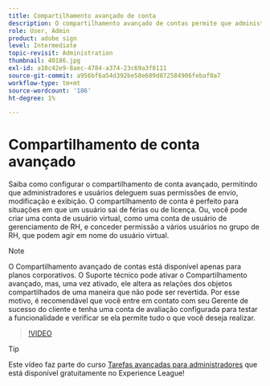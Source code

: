 ```yaml
---
title: Compartilhamento avançado de conta
description: O compartilhamento avançado de contas permite que administradores e usuários deleguem permissões de envio, modificação e exibição
role: User, Admin
product: adobe sign
level: Intermediate
topic-revisit: Administration
thumbnail: 40186.jpg
exl-id: a10c42e9-8aec-4784-a374-23c69a3f8111
source-git-commit: a956bf6a54d392be58e609d872584906febaf0a7
workflow-type: tm+mt
source-wordcount: '186'
ht-degree: 1%

---
```


# Compartilhamento de conta avançado

Saiba como configurar o compartilhamento de conta avançado, permitindo que administradores e usuários deleguem suas permissões de envio, modificação e exibição. O compartilhamento de conta é perfeito para situações em que um usuário sai de férias ou de licença. Ou, você pode criar uma conta de usuário virtual, como uma conta de usuário de gerenciamento de RH, e conceder permissão a vários usuários no grupo de RH, que podem agir em nome do usuário virtual.

>[!NOTE]
>
>O Compartilhamento avançado de contas está disponível apenas para planos corporativos. O Suporte técnico pode ativar o Compartilhamento avançado, mas, uma vez ativado, ele altera as relações dos objetos compartilhados de uma maneira que não pode ser revertida. Por esse motivo, é recomendável que você entre em contato com seu Gerente de sucesso do cliente e tenha uma conta de avaliação configurada para testar a funcionalidade e verificar se ela permite tudo o que você deseja realizar.

>[!VIDEO](https://video.tv.adobe.com/v/40186?hidetitle=true)

>[!TIP]
>
>Este vídeo faz parte do curso [Tarefas avançadas para administradores](https://experienceleague.adobe.com/?recommended=Sign-A-1-2020.1) que está disponível gratuitamente no Experience League!
